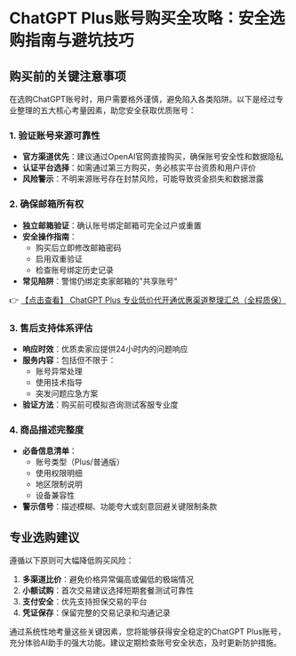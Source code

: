 # ChatGPT Plus账号购买全攻略：安全选购指南与避坑技巧

## 购买前的关键注意事项

在选购ChatGPT账号时，用户需要格外谨慎，避免陷入各类陷阱。以下是经过专业整理的五大核心考量因素，助您安全获取优质账号：

### 1. 验证账号来源可靠性
- **官方渠道优先**：建议通过OpenAI官网直接购买，确保账号安全性和数据隐私
- **认证平台选择**：如需通过第三方购买，务必核实平台资质和用户评价
- **风险警示**：不明来源账号存在封禁风险，可能导致资金损失和数据泄露

### 2. 确保邮箱所有权
- **独立邮箱验证**：确认账号绑定邮箱可完全过户或重置
- **安全操作指南**：
  - 购买后立即修改邮箱密码
  - 启用双重验证
  - 检查账号绑定历史记录
- **常见陷阱**：警惕仍绑定卖家邮箱的"共享账号"

👉 [【点击查看】 ChatGPT Plus 专业低价代开通优惠渠道整理汇总（全程质保）](https://bit.ly/DaiKai)

### 3. 售后支持体系评估
- **响应时效**：优质卖家应提供24小时内的问题响应
- **服务内容**：包括但不限于：
  - 账号异常处理
  - 使用技术指导
  - 突发问题应急方案
- **验证方法**：购买前可模拟咨询测试客服专业度

### 4. 商品描述完整度
- **必备信息清单**：
  - 账号类型（Plus/普通版）
  - 使用权限明细
  - 地区限制说明
  - 设备兼容性
- **警示信号**：描述模糊、功能夸大或刻意回避关键限制条款

## 专业选购建议

遵循以下原则可大幅降低购买风险：
1. **多渠道比价**：避免价格异常偏高或偏低的极端情况
2. **小额试购**：首次交易建议选择短期套餐测试可靠性
3. **支付安全**：优先支持担保交易的平台
4. **凭证保存**：保留完整的交易记录和沟通记录

通过系统性地考量这些关键因素，您将能够获得安全稳定的ChatGPT Plus账号，充分体验AI助手的强大功能。建议定期检查账号安全状态，及时更新防护措施。